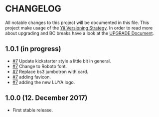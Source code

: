 # CHANGELOG

All notable changes to this project will be documented in this file. This project make usage of the [Yii Versioning Strategy](https://github.com/yiisoft/yii2/blob/master/docs/internals/versions.md). In order to read more about upgrading and BC breaks have a look at the [UPGRADE Document](UPGRADE.md).

## 1.0.1 (in progress)

- [#7](https://github.com/luyadev/luya-kickstarter/pull/7) Update kickstarter style a little bit in general.
- [#7](https://github.com/luyadev/luya-kickstarter/pull/7) Change to Roboto font.
- [#7](https://github.com/luyadev/luya-kickstarter/pull/7) Replace bs3 jumbotron with card.
- [#7](https://github.com/luyadev/luya-kickstarter/pull/7) adding favicon.
- [#7](https://github.com/luyadev/luya-kickstarter/pull/7) adding the new LUYA logo.

## 1.0.0 (12. December 2017)

- First stable release.